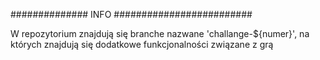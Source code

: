############## INFO #########################

W repozytorium znajdują się branche nazwane 'challange-${numer}', 
na których znajdują się dodatkowe funkcjonalności związane z grą